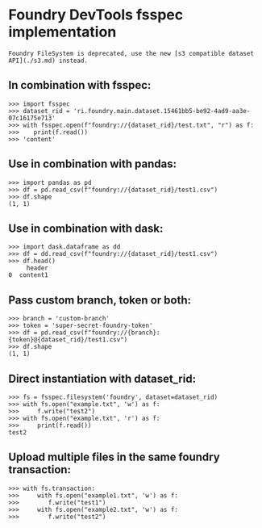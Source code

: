 # Foundry DevTools fsspec implementation

```{warning}
Foundry FileSystem is deprecated, use the new [s3 compatible dataset API](./s3.md) instead. 
```

## In combination with fsspec:

```pycon
>>> import fsspec
>>> dataset_rid = 'ri.foundry.main.dataset.15461bb5-be92-4ad9-aa3e-07c16175e713'
>>> with fsspec.open(f"foundry://{dataset_rid}/test.txt", "r") as f:
>>>    print(f.read())
>>> 'content'
```

## Use in combination with pandas:

```pycon
>>> import pandas as pd
>>> df = pd.read_csv(f"foundry://{dataset_rid}/test1.csv")
>>> df.shape
(1, 1)
```

## Use in combination with dask:

```pycon
>>> import dask.dataframe as dd
>>> df = dd.read_csv(f"foundry://{dataset_rid}/test1.csv")
>>> df.head()
     header
0  content1
```

## Pass custom branch, token or both:

```pycon
>>> branch = 'custom-branch'
>>> token = 'super-secret-foundry-token'
>>> df = pd.read_csv(f"foundry://{branch}:{token}@{dataset_rid}/test1.csv")
>>> df.shape
(1, 1)
```

## Direct instantiation with dataset_rid:

```pycon
>>> fs = fsspec.filesystem('foundry', dataset=dataset_rid)
>>> with fs.open("example.txt", 'w') as f:
>>>     f.write("test2")
>>> with fs.open("example.txt", 'r') as f:
>>>     print(f.read())
test2
```

## Upload multiple files in the same foundry transaction:

```pycon
>>> with fs.transaction:
>>>     with fs.open("example1.txt", 'w') as f:
>>>        f.write("test1")
>>>     with fs.open("example2.txt", 'w') as f:
>>>        f.write("test2")
```
